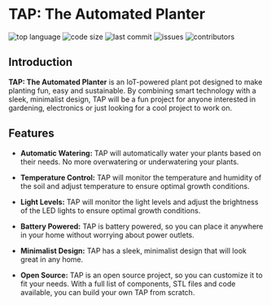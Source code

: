 # TAP: The Automated Planter

![top language](https://img.shields.io/github/languages/top/marcusfrdk/tap-project)
![code size](https://img.shields.io/github/languages/code-size/marcusfrdk/tap-project)
![last commit](https://img.shields.io/github/last-commit/marcusfrdk/tap-project)
![issues](https://img.shields.io/github/issues/marcusfrdk/tap-project)
![contributors](https://img.shields.io/github/contributors/marcusfrdk/tap-project)

## Introduction

**TAP: The Automated Planter** is an IoT-powered plant pot designed to make planting fun, easy and sustainable. By combining smart technology with a sleek, minimalist design, TAP will be a fun project for anyone interested in gardening, electronics or just looking for a cool project to work on.

## Features

-   **Automatic Watering:** TAP will automatically water your plants based on their needs. No more overwatering or underwatering your plants.

-   **Temperature Control:** TAP will monitor the temperature and humidity of the soil and adjust temperature to ensure optimal growth conditions.

-   **Light Levels:** TAP will monitor the light levels and adjust the brightness of the LED lights to ensure optimal growth conditions.

-   **Battery Powered:** TAP is battery powered, so you can place it anywhere in your home without worrying about power outlets.

-   **Minimalist Design:** TAP has a sleek, minimalist design that will look great in any home.

-   **Open Source:** TAP is an open source project, so you can customize it to fit your needs. With a full list of components, STL files and code available, you can build your own TAP from scratch.
